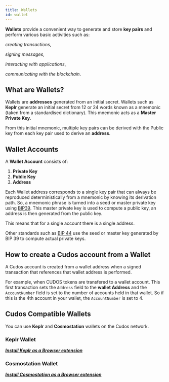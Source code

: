```yaml
---
title: Wallets
id: wallet
---
```


**Wallets** provide a convenient way to generate and store **key pairs** and perform various basic activities such as:

*creating transactions*, 

*signing messages*, 

*interacting with applications*, 

*communicating with the blockchain*.

## What are Wallets?

Wallets are **addresses** generated from an initial secret. Wallets such as **Keplr** generate an initial secret from 12 or 24 words known as a mnemonic (taken from a standardised dictionary). This mnemonic acts as a **Master Private Key**. 

From this initial mnemonic, multiple key pairs can be derived with the Public key from each key pair used to derive an **address**.

## Wallet Accounts

A **Wallet Account** consists of: 

1. **Private Key**
2. **Public Key**
3. **Address** 

Each Wallet address corresponds to a single key pair that can always be reproduced deterministically from a mnemonic by knowing its derivation path. So, a mnemonic phrase is turned into a seed or master private key using [BIP39](https://github.com/bitcoin/bips/blob/master/bip-0039.mediawiki). This master private key is used to compute a public key, an address is then generated from the public key.  

This means that for a single account there is a single address.

Other standards such as [BIP 44](https://github.com/bitcoin/bips/blob/6a5c99fcc9/bip-0044.mediawiki) use the seed or master key generated by BIP 39 to compute actual private keys.

## How to create a Cudos account from a Wallet

A Cudos account is created from a wallet address when a signed transaction that references that wallet address is performed.

For example, when CUDOS tokens are transfered to a wallet account. This first transaction sets the `Address` field to the **wallet Address** and the `AccountNumber` field is set to the number of accounts held in that wallet. So if this is the 4th account in your wallet, the `AccountNumber` is set to 4. 

## Cudos Compatible Wallets 

You can use **Keplr** and **Cosmostation** wallets on the Cudos network. 

### Keplr Wallet 

[***Install Keplr as a Browser extension***](https://www.keplr.app/download) 

### Cosmostation Wallet

[***Install Cosmostation as a Browser extension***](https://cosmostation.io/wallet/#extension)



